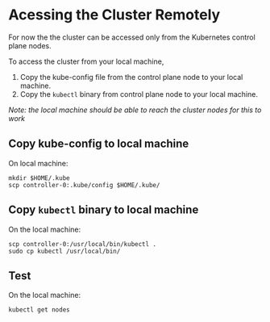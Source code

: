 # Acessing the Cluster Remotely

For now the the cluster can be accessed only from the Kubernetes control plane nodes.

To access the cluster from your local machine,
1. Copy the kube-config file from the control plane node to your local machine.
2. Copy the `kubectl` binary from control plane node to your local machine.

*Note: the local machine should be able to reach the cluster nodes for this to work*

## Copy kube-config to local machine
On local machine:
```
mkdir $HOME/.kube
scp controller-0:.kube/config $HOME/.kube/
```

## Copy `kubectl` binary to local machine
On the local machine:
```
scp controller-0:/usr/local/bin/kubectl .
sudo cp kubectl /usr/local/bin/
```

## Test
On the local machine:
```
kubectl get nodes
```

